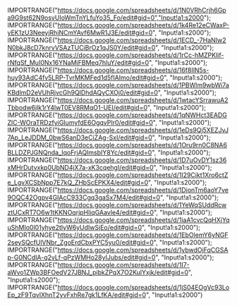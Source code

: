 IMPORTRANGE("https://docs.google.com/spreadsheets/d/1N0VRhCrjh6Gpa9G9st62N9osvUIoWmTnYLfuYo35_Fo/edit#gid=0","Input!a1:s2000");
IMPORTRANGE("https://docs.google.com/spreadsheets/d/1k4Re12eCWaxP-yEK1zU3NeeyjRhjNCmYAvf6MwR1J3E/edit#gid=0", "Input!a1:s2000");
IMPORTRANGE("https://docs.google.com/spreadsheets/d/1ECD_-7HaNIw2N0bkJ8cD7knrvVSAzTUCiBrOz1qJS0Y/edit#gid=0", "Input!a1:s2000");
IMPORTRANGE("https://docs.google.com/spreadsheets/d/1rCc-hMZPKlif-rNfqSf_MuI0Nx16YNaMiFBMeq7hluY/edit#gid=0", "Input!a1:s2000");
IMPORTRANGE("https://docs.google.com/spreadsheets/d/16f8IlN5s-huy93AdC4fv5LRP-TvrMKMFed1d5fIAImo/edit#gid=0", "Input!a1:s2000");
IMPORTRANGE("https://docs.google.com/spreadsheets/d/1PBWlm9wbWi7aKBdlmD2eVUhRjvcGh9QIDhdAQyCXOj0/edit#gid=0", "Input!a1:s2000");
IMPORTRANGE("https://docs.google.com/spreadsheets/d/1wtacYSrrawuA2Tbbodw6jlk1rY4lwT0EV8RMqO1-UEI/edit#gid=0", "Input!a1:s2000");
IMPORTRANGE("https://docs.google.com/spreadsheets/d/1qNWHct3EADGZlC-WOraTRDzfyiGIumyfdE6OgqvPIr0/edit#gid=0", "Input!a1:s2000");
IMPORTRANGE("https://docs.google.com/spreadsheets/d/1eDs9Qj5XEZJvJ7Ap_LeJDDM_0bwS6anD3eCiZAg-SxI/edit#gid=0", "Input!a1:s2000");
IMPORTRANGE("https://docs.google.com/spreadsheets/d/1Oru9rn0C8NA6BLLDZPJGNQnda_IqoFrjAQImsbIY8Yc/edit#gid=0", "Input!a1:s2000");
IMPORTRANGE("https://docs.google.com/spreadsheets/d/1D7uOvDY1sz36xMHrDutvxkp0UbND4jX7a-xK3cqehgI/edit#gid=0", "Input!a1:s2000");
IMPORTRANGE("https://docs.google.com/spreadsheets/d/1I29Cikt1Xro6ctZe_LgvXCSbNpp7E7kQ_ZHbScEPKX4/edit#gid=0", "Input!a1:s2000");
IMPORTRANGE("https://docs.google.com/spreadsheets/d/1DionTm6aoY7ve9OQC42Ogpv4GIAcC933Cgq3gaSx7M4/edit#gid=0", "Input!a1:s2000");
IMPORTRANGE("https://docs.google.com/spreadsheets/d/1YeWqSUddRcwztUCxRT7O6w1tKKNOqrjpHliqGAavle4/edit#gid=0", "Input!a1:s2000");
IMPORTRANGE("https://docs.google.com/spreadsheets/d/1iaA1cvcQqHXjYquShMIo0l01yhye2tIyW6yUdIwSjEo/edit#gid=0", "Input!a1:s2000");
IMPORTRANGE("https://docs.google.com/spreadsheets/d/1EbOlemY6yNGF2seySQcfUlVNbr_ZgoErdCbxPYC5yu0/edit#gid=0", "Input!a1:s2000");
IMPORTRANGE("https://docs.google.com/spreadsheets/d/1ybwdOjFqCGSAp-G0NCdlA-q2vLf-qPzWMHo28yIJubs/edit#gid=0", "Input!a1:s2000");
IMPORTRANGE("https://docs.google.com/spreadsheets/d/1I7-aWvo1ZWp3BFOedV27JBNJ_pibkZPqX7O2KulYxjk/edit#gid=0", "Input!a1:s2000");
IMPORTRANGE("https://docs.google.com/spreadsheets/d/1jS04EOgVc93LoEp_zF9TqvlXhnT2yvFxhRe7gk1LfKA/edit#gid=0", "Input!a1:s2000")